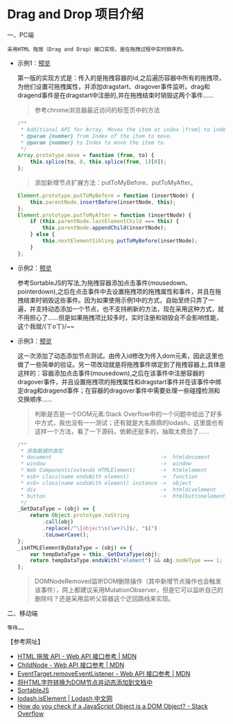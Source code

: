 # Drag and Drop 项目介绍  
一、PC端  

    采用HTML 拖放（Drag and Drop）接口实现，是在拖拽过程中实时排序的。
    
* 示例1：[预览](https://xiaodu114.github.io/html-js-css/js-demo/Drag-and-Drop/index1.html)  

    第一版的实现方式是：传入的是拖拽容器的id,之后遍历容器中所有的拖拽项，为他们设置可拖拽属性，并添加dragstart、dragover事件监听。drag和dragend事件是在dragstart中注册的,并在拖拽结束时销毁这两个事件……

    >参考chrome浏览器最近访问的标签页中的方法
    ```javascript
    /**
     * Additional API for Array. Moves the item at index |from| to index |to|.
     * @param {number} from Index of the item to move.
     * @param {number} to Index to move the item to.
     */
    Array.prototype.move = function (from, to) {
        this.splice(to, 0, this.splice(from, 1)[0]);
    };
    ```
    >添加新增节点扩展方法：putToMyBefore、putToMyAfter。
    ```javascript
    Element.prototype.putToMyBefore = function (insertNode) {
        this.parentNode.insertBefore(insertNode, this);
    };
    Element.prototype.putToMyAfter = function (insertNode) {
        if (this.parentNode.lastElementChild === this) {
            this.parentNode.appendChild(insertNode);
        } else {
            this.nextElementSibling.putToMyBefore(insertNode);
        }
    };
    ```
* 示例2：[预览](https://xiaodu114.github.io/html-js-css/js-demo/Drag-and-Drop/index2.html)  

    参考SortableJS的写法,为拖拽容器添加点击事件(mousedown、pointerdown),之后在点击事件中去设置拖拽项的拖拽属性和事件，并且在拖拽结束时销毁这些事件。因为如果使用示例1中的方式，自始至终只弄了一遍，并支持动态添加一个节点，也不支持刷新的方法，现在采用这种方式，就不用担心了……但是如果拖拽项比较多时，实时注册和销毁会不会影响性能，这个我就/(ㄒoㄒ)/~~

* 示例3：[预览](https://xiaodu114.github.io/html-js-css/js-demo/Drag-and-Drop/index3.html)  

    这一次添加了动态添加节点测试。由传入id修改为传入dom元素，因此这里也做了一些简单的验证。另一项改动就是将拖拽事件绑定到了拖拽容器上,具体是这样的：容器添加点击事件(mousedown),之后在该事件中注册容器的dragover事件，并且设置拖拽项的拖拽属性和dragstart事件并在该事件中绑定drag和dragend事件；在容器的dragover事件中需要处理一些碰撞检测和交换顺序……

    >判断是否是一个DOM元素:Stack Overflow中的一个问题中给出了好多中方式，我也没有一一测试；还有就是大名鼎鼎的lodash，这里面也有这样一个方法，看了一下源码，依赖还挺多的，抽取太费劲了……
    ```javascript
    /**
     * 获取数据的类型
     * document                                   ->  htmldocument
     * window                                     ->  window
     * Web Components(extends HTMLElement)        ->  htmlelement
     * es6+ class(name endsWith element)          ->  function
     * es6+ class(name endsWith element) instance ->  object 
     * div                                        ->  htmldivelement
     * button                                     ->  htmlbuttonelement
     */
    _GetDataType = (obj) => {
        return Object.prototype.toString
            .call(obj)
            .replace(/^\[object\s(\w+)\]$/, "$1")
            .toLowerCase();
    };
    _isHTMLElementByDataType = (obj) => {
        var tempDataType = this._GetDataType(obj);
        return tempDataType.endsWith("element") && obj.nodeType === 1;
    };
    ```
    >DOMNodeRemoved监听DOM删除操作（其中新增节点操作也会触发该事件），网上都建议采用MutationObserver，但是它可以监听自己的删除吗？还是采用监听父容器这个迂回路线来实现。

二、移动端  

    等待……

【参考网址】  
* [HTML 拖放 API - Web API 接口参考 | MDN](https://developer.mozilla.org/zh-CN/docs/Web/API/HTML_Drag_and_Drop_API)  
* [ChildNode - Web API 接口参考 | MDN](https://developer.mozilla.org/zh-CN/docs/Web/API/ChildNode)
* [EventTarget.removeEventListener - Web API 接口参考 | MDN](https://developer.mozilla.org/zh-CN/docs/Web/API/EventTarget/removeEventListener)
* [将HTML字符转换为DOM节点并动态添加到文档中](https://juejin.im/post/5b784074518825430e570a7f)
* [SortableJS](https://github.com/SortableJS/Sortable)
* [lodash.isElement | Lodash 中文网](https://www.lodashjs.com/docs/lodash.isElement)
* [How do you check if a JavaScript Object is a DOM Object? - Stack Overflow](https://stackoverflow.com/questions/384286/how-do-you-check-if-a-javascript-object-is-a-dom-object)